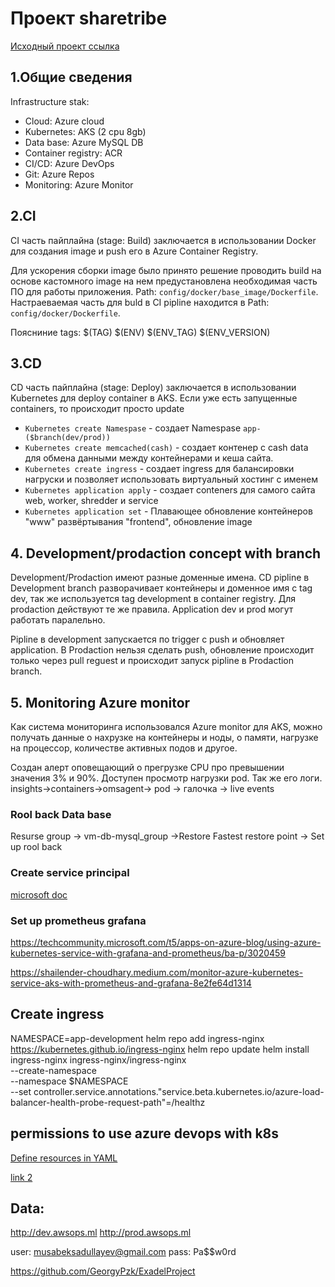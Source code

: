 # Проект sharetribe

[Исходный проект ссылка](https://github.com/sharetribe/sharetribe)

## 1.Общие сведения

Infrastructure stak:

- Cloud: Azure cloud
- Kubernetes: AKS (2 cpu 8gb)
- Data base: Azure MySQL DB
- Container registry: ACR
- CI/CD: Azure DevOps
- Git: Azure Repos
- Monitoring: Azure Monitor


## 2.CI

CI часть пайплайна (stage: Build) заключается в использовании Docker для создания image и push его в Azure Container Registry. 

Для ускорения сборки image было принято решение проводить build на основе кастомного image на нем предустановлена необходимая часть ПО для работы приложения. Path: `config/docker/base_image/Dockerfile`. Настраеваемая часть для buld в CI pipline находится в Path: `config/docker/Dockerfile`.

Поясниние tags:
$(TAG)
$(ENV)
$(ENV_TAG)
$(ENV_VERSION)

## 3.CD

CD часть пайплайна (stage: Deploy) заключается в использовании Kubernetes для deploy container в AKS. Если уже есть запущенные containers, то происходит просто update

- `Kubernetes create Namespase` - создает Namespase `app-($branch(dev/prod))`
- `Kubernetes create memcached(cash)` - создает контенер с cash data для обмена данными между контейнерами и кеша сайта.
- `Kubernetes create ingress` - создает ingress для балансировки нагруски и позволяет использовать виртуальный хостинг с именем 
- `Kubernetes application apply` - создает conteners для самого сайта web, worker, shredder и service
- `Kubernetes application set` - Плавающее обновление контейнеров "www" развёртывания "frontend", обновление image 

## 4. Development/prodaction concept with branch

Development/Prodaction имеют разные доменные имена. CD pipline в Development branch разворачивает контейнеры и доменное имя с tag dev, так же используется tag development в container registry. Для prodaction действуют те же правила. Application dev и prod могут работать паралельно.

Pipline в development запускается по trigger с push и обновляет application. В Prodaction нельзя сделать push, обновление происходит только через pull reguest и происходит запуск pipline в Prodaction branch.

## 5. Monitoring Azure monitor 

Как система мониторинга использовался Azure monitor для AKS, можно получать данные о нахрузке на контейнеры и ноды, о памяти, нагрузке на процессор, количестве активных подов и другое.

Создан алерт оповещающий о прегрузке CPU про превышении значения 3% и 90%. Доступен просмотр нагрузки pod. Так же его логи.
insights->containers->omsagent-> pod -> галочка -> live events




### Rool back Data base 

Resurse group -> vm-db-mysql_group ->Restore Fastest restore point -> Set up rool back 


### Create service principal

[microsoft doc](https://docs.microsoft.com/en-us/cli/azure/create-an-azure-service-principal-azure-cli)

### Set up prometheus grafana

https://techcommunity.microsoft.com/t5/apps-on-azure-blog/using-azure-kubernetes-service-with-grafana-and-prometheus/ba-p/3020459

https://shailender-choudhary.medium.com/monitor-azure-kubernetes-service-aks-with-prometheus-and-grafana-8e2fe64d1314

## Create ingress 

NAMESPACE=app-development
helm repo add ingress-nginx https://kubernetes.github.io/ingress-nginx
helm repo update
helm install ingress-nginx ingress-nginx/ingress-nginx \
  --create-namespace \
  --namespace $NAMESPACE \
  --set controller.service.annotations."service\.beta\.kubernetes\.io/azure-load-balancer-health-probe-request-path"=/healthz

## permissions to use azure devops with k8s

[Define resources in YAML](https://docs.microsoft.com/en-us/azure/devops/pipelines/process/resources?view=azure-devops&tabs=schema#troubleshooting-authorization-for-a-yaml-pipeline)

[link 2](https://stackoverflow.com/questions/58285661/the-service-connection-does-not-exist-or-has-not-been-authorized-for-use)


## Data:
http://dev.awsops.ml
http://prod.awsops.ml

user: musabeksadullayev@gmail.com
pass: Pa$$w0rd

https://github.com/GeorgyPzk/ExadelProject